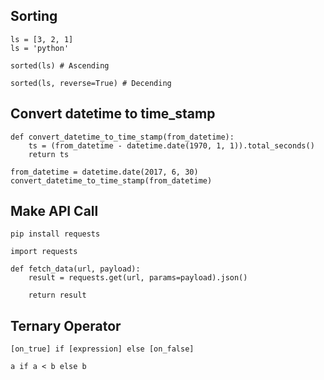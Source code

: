 ## Sorting

```
ls = [3, 2, 1]
ls = 'python'

sorted(ls) # Ascending

sorted(ls, reverse=True) # Decending

```

## Convert datetime to time_stamp

```
def convert_datetime_to_time_stamp(from_datetime):
    ts = (from_datetime - datetime.date(1970, 1, 1)).total_seconds() 
    return ts
```

```
from_datetime = datetime.date(2017, 6, 30)
convert_datetime_to_time_stamp(from_datetime)
```

## Make API Call
`pip install requests`

`import requests`

```
def fetch_data(url, payload):
    result = requests.get(url, params=payload).json()
    
    return result
```


## Ternary Operator

`[on_true] if [expression] else [on_false]`

`a if a < b else b`
